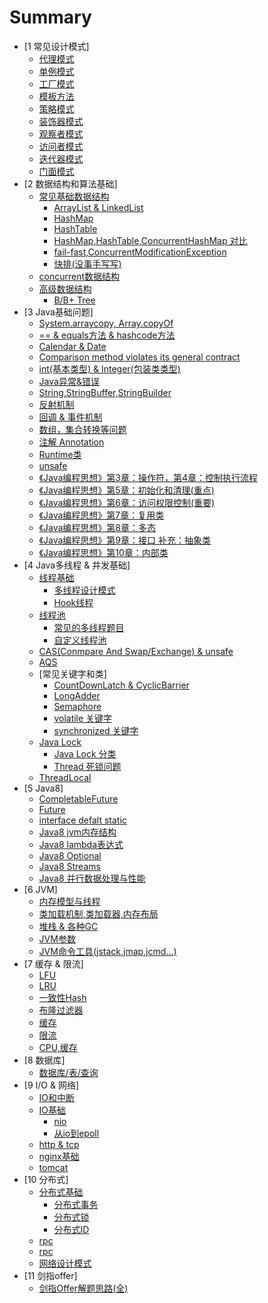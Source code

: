 # Summary

* [1 常见设计模式]
    * [代理模式](./content/design_pattern/proxy.md)
    * [单例模式](./content/design_pattern/singleton.md)
    * [工厂模式](./content/design_pattern/factory.md)
    * [模板方法](./content/design_pattern/template.md)
    * [策略模式](./content/design_pattern/strategy.md)
    * [装饰器模式](./content/design_pattern/decorator.md)
    * [观察者模式](./content/design_pattern/observer.md)
    * [访问者模式](./content/design_pattern/visitor.md)
    * [迭代器模式](./content/design_pattern/iterator.md)
    * [门面模式](./content/design_pattern/facade.md)
* [2 数据结构和算法基础]
    * [常见基础数据结构](./content/java_data_structure/java_basic_datastructure.md)
        * [ArrayList & LinkedList](./content/java_data_structure/array_list.md)
        * [HashMap](./content/java_data_structure/hash_map.md)
        * [HashTable](./content/java_data_structure/hash_table.md)
        * [HashMap,HashTable,ConcurrentHashMap 对比](./content/java_utils/Map.md)
        * [fail-fast,ConcurrentModificationException](./content/java_data_structure/fail_fast.md)
        * [快排(没事手写写)](./content/java_utils/quick_sort.md)
    * [concurrent数据结构](./content/java_data_structure/concurrent_datastructure.md)
    * [高级数据结构](./content/java_data_structure/advanced_structure.md)
        * [B/B+ Tree](./content/java_data_structure/b_tree.md)
* [3 Java基础问题]
    * [System.arraycopy, Array.copyOf](./content/java_data_structure/System_arraycopy.md)
    * [== & equals方法 & hashcode方法](./content/java_utils/equals_hashcode.md)
    * [Calendar & Date](./content/java_utils/Calendar.md)
    * [Comparison method violates its general contract](./content/java_utils/Compare.md)
    * [int(基本类型) & Integer(包装类类型)](./content/java_utils/int_Integer.md)
    * [Java异常&错误](./content/java_utils/exception.md)
    * [String,StringBuffer,StringBuilder](./content/java_utils/String.md)
    * [反射机制](./content/java_utils/reflect.md)
    * [回调 & 事件机制](./content/java_utils/call_back.md)
    * [数组，集合转换等问题](./content/java_utils/array_collection.md)
    * [注解 Annotation](./content/java_utils/annotation.md)
    * [Runtime类](./content/java_jvm/jvm_runtime.md)
    * [unsafe](./content/java_data_structure/unsafe.md)
    * [《Java编程思想》第3章：操作符，第4章：控制执行流程](./content/java_thinking_in_Java/basic.md)
    * [《Java编程思想》第5章：初始化和清理(重点)](./content/java_thinking_in_Java/constructor.md)
    * [《Java编程思想》第6章：访问权限控制(重要)](./content/java_thinking_in_Java/public_private_protect.md)
    * [《Java编程思想》第7章：复用类](./content/java_thinking_in_Java/class_final.md)
    * [《Java编程思想》第8章：多态](./content/java_thinking_in_Java/polymorphism.md)
    * [《Java编程思想》第9章：接口 补充：抽象类](./content/java_thinking_in_Java/class_final.md)
    * [《Java编程思想》第10章：内部类](./content/java_thinking_in_Java/innner_class.md)
* [4 Java多线程 & 并发基础]
    * [线程基础](./content/java_thread_concurrent/thread_basic.md)
        * [多线程设计模式](./content/java_thread_concurrent/thread_design.md)
        * [Hook线程](./content/java_thread_concurrent/hook_thread.md)
    * [线程池](./content/java_thread_concurrent/thread_pool.md)
        * [常见的多线程题目](./content/java_thread_concurrent/concurrency_problems.md)
        * [自定义线程池](./content/java_thread_concurrent/thread_pool_self.md)
    * [CAS(Conmpare And Swap/Exchange) & unsafe](./content/java_thread_concurrent/cas.md)
    * [AQS](./content/java_thread_concurrent/aqs.md)
    * [常见关键字和类]
        * [CountDownLatch & CyclicBarrier](./content/java_thread_concurrent/countdownlatch_cyclicBarrier.md)
        * [LongAdder](./content/java_thread_concurrent/longAdder.md)
        * [Semaphore](./content/java_thread_concurrent/semaphore.md)
        * [volatile 关键字](./content/java_thread_concurrent/volatile.md)
        * [synchronized 关键字](./content/java_thread_concurrent/synchronized.md)
    * [Java Lock](./content/java_thread_concurrent/thread_lock.md)
        * [Java Lock 分类](./content/java_thread_concurrent/thread_lock_type.md)
        * [Thread 死锁问题](./content/java_thread_concurrent/thread_deadlock.md)
    * [ThreadLocal](./content/java_thread_concurrent/threadLocal.md)
* [5 Java8]
    * [CompletableFuture](./content/java8/java8_completableFuture.md)
    * [Future](./content/java8/java8_future.md)
    * [interface defalt static](./content/java8/interface_default.md)
    * [Java8 jvm内存结构](./content/java8/java8_mem.md)
    * [Java8 lambda表达式](./content/java8/lambda.md)
    * [Java8 Optional](./content/java8/java8_optional.md)
    * [Java8 Streams](./content/java8/streams.md)
    * [Java8 并行数据处理与性能](./content/java8/streams_parallel.md)
* [6 JVM]
    * [内存模型与线程](./content/java_jvm/jvm_mem_model.md)
    * [类加载机制,类加载器,内存布局](./content/java_jvm/jvm_class_load.md)
    * [堆栈 & 各种GC](./content/java_jvm/jvm_mem_gc.md)
    * [JVM参数](./content/java_jvm/jvm_params.md)
    * [JVM命令工具(jstack,jmap,jcmd...)](./content/java_jvm/jvm_tools.md)
* [7 缓存 & 限流]
    * [LFU](./content/db_cache/LFU.md)
    * [LRU](./content/db_cache/LRU.md)
    * [一致性Hash](./content/db_cache/consistent_hash.md)
    * [布隆过滤器](./content/db_cache/bloom.md)
    * [缓存](./content/db_cache/cache.md)
    * [限流](./content/distributed_design/flow_limit.md)
    * [CPU,缓存](./content/java_thread_concurrent/cpu_cache.md)
* [8 数据库]
    * [数据库/表/查询](./content/db_cache/mysql.md)
* [9 I/O & 网络]
    * [IO和中断](./content/java_io_net/io_interrupte.md)
    * [IO基础](./content/java_io_net/io_basic.md)
        * [nio](./content/java_io_net/nio_basic.md)
        * [从io到epoll](./content/java_io_net/from_io_to_epoll.md)
    * [http & tcp](./content/java_io_net/http_tcp.md)
    * [nginx基础](./content/distributed_design/nginx.md)
    * [tomcat](./content/distributed_design/tomcat.md)
* [10 分布式]
    * [分布式基础](./content/distributed_design/distribute.md)
        * [分布式事务](./content/distributed_design/distribute_tx.md)
        * [分布式锁](./content/distributed_design/distribute_lock.md)
        * [分布式ID](./content/distributed_design/distribute_id.md)
    * [rpc](./content/distributed_design/rpc.md)
    * [rpc](./content/distributed_design/rpc.md)
    * [网络设计模式](./content/distributed_design/design.md)
* [11 剑指offer]
    * [剑指Offer解题思路(全)](./content/thought_of_solve/thought.md)
